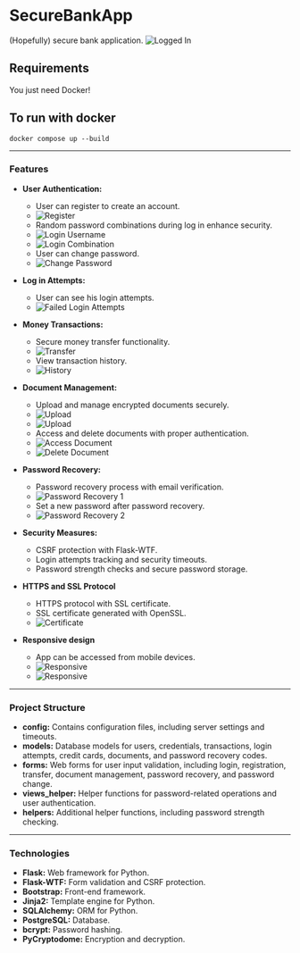 # SecureBankApp

(Hopefully) secure bank application.
![Logged In](images/logged-in.png)

## Requirements

You just need Docker!

## To run with docker

```shell
docker compose up --build
```

---

### Features

- **User Authentication:**
  - User can register to create an account.
  - ![Register](images/register.png)
  - Random password combinations during log in enhance security.
  - ![Login Username](images/log-in-username.png)
  - ![Login Combination](images/log-in-combination.png)
  - User can change password.
  - ![Change Password](images/change-password.png)

- **Log in Attempts:**
  - User can see his login attempts.
  - ![Failed Login Attempts](images/show-login-attempts.png)

- **Money Transactions:**
  - Secure money transfer functionality.
  - ![Transfer](images/make-transaction.png)
  - View transaction history.
  - ![History](images/show-transactions.png)

- **Document Management:**
  - Upload and manage encrypted documents securely.
  - ![Upload](images/file-upload.png)
  - ![Upload](images/manage-files.png)
  - Access and delete documents with proper authentication.
  - ![Access Document](images/access-document.png)
  - ![Delete Document](images/delete-document.png)

- **Password Recovery:**
  - Password recovery process with email verification.
  - ![Password Recovery 1](images/password-recovery-1.png)
  - Set a new password after password recovery.
  - ![Password Recovery 2](images/password-recovery-2.png)

- **Security Measures:**
  - CSRF protection with Flask-WTF.
  - Login attempts tracking and security timeouts.
  - Password strength checks and secure password storage.

- **HTTPS and SSL Protocol**
  - HTTPS protocol with SSL certificate.
  - SSL certificate generated with OpenSSL.
  - ![Certificate](images/cert.png)

- **Responsive design**
  - App can be accessed from mobile devices.
  - ![Responsive](images/mobile-main.png)
  - ![Responsive](images/mobile-login.png)
---

### Project Structure

- **config:** Contains configuration files, including server settings and timeouts.
- **models:** Database models for users, credentials, transactions, login attempts, credit cards, documents, and
  password recovery codes.
- **forms:** Web forms for user input validation, including login, registration, transfer, document management, password
  recovery, and password change.
- **views_helper:** Helper functions for password-related operations and user authentication.
- **helpers:** Additional helper functions, including password strength checking.

---

### Technologies

- **Flask:** Web framework for Python.
- **Flask-WTF:** Form validation and CSRF protection.
- **Bootstrap:** Front-end framework.
- **Jinja2:** Template engine for Python.
- **SQLAlchemy:** ORM for Python.
- **PostgreSQL:** Database.
- **bcrypt:** Password hashing.
- **PyCryptodome:** Encryption and decryption.